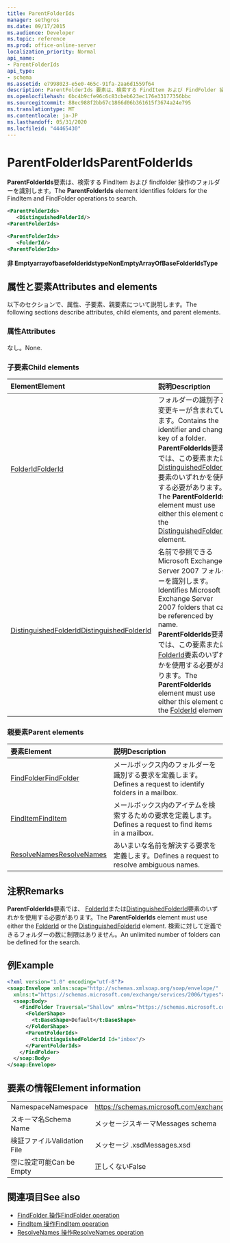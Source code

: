```yaml
---
title: ParentFolderIds
manager: sethgros
ms.date: 09/17/2015
ms.audience: Developer
ms.topic: reference
ms.prod: office-online-server
localization_priority: Normal
api_name:
- ParentFolderIds
api_type:
- schema
ms.assetid: e7998023-e5e0-465c-91fa-2aa6d1559f64
description: ParentFolderIds 要素は、検索する FindItem および FindFolder 操作のフォルダーを識別します。
ms.openlocfilehash: 6bc4b9cfe96c6c83cbeb623ec176e33177356bbc
ms.sourcegitcommit: 88ec988f2bb67c1866d06b361615f3674a24e795
ms.translationtype: MT
ms.contentlocale: ja-JP
ms.lasthandoff: 05/31/2020
ms.locfileid: "44465430"
---
```

# <a name="parentfolderids"></a><span data-ttu-id="91329-103">ParentFolderIds</span><span class="sxs-lookup"><span data-stu-id="91329-103">ParentFolderIds</span></span>

<span data-ttu-id="91329-104">**ParentFolderIds**要素は、検索する FindItem および findfolder 操作のフォルダーを識別します。</span><span class="sxs-lookup"><span data-stu-id="91329-104">The **ParentFolderIds** element identifies folders for the FindItem and FindFolder operations to search.</span></span> 
  
```xml
<ParentFolderIds>
   <DistinguishedFolderId/>
<ParentFolderIds>
```

```xml
<ParentFolderIds>
   <FolderId/> 
<ParentFolderIds>
```

<span data-ttu-id="91329-105">**非 Emptyarrayofbasefolderidstype**</span><span class="sxs-lookup"><span data-stu-id="91329-105">**NonEmptyArrayOfBaseFolderIdsType**</span></span>

## <a name="attributes-and-elements"></a><span data-ttu-id="91329-106">属性と要素</span><span class="sxs-lookup"><span data-stu-id="91329-106">Attributes and elements</span></span>

<span data-ttu-id="91329-107">以下のセクションで、属性、子要素、親要素について説明します。</span><span class="sxs-lookup"><span data-stu-id="91329-107">The following sections describe attributes, child elements, and parent elements.</span></span>
  
### <a name="attributes"></a><span data-ttu-id="91329-108">属性</span><span class="sxs-lookup"><span data-stu-id="91329-108">Attributes</span></span>

<span data-ttu-id="91329-109">なし。</span><span class="sxs-lookup"><span data-stu-id="91329-109">None.</span></span>
  
### <a name="child-elements"></a><span data-ttu-id="91329-110">子要素</span><span class="sxs-lookup"><span data-stu-id="91329-110">Child elements</span></span>

|<span data-ttu-id="91329-111">**Element**</span><span class="sxs-lookup"><span data-stu-id="91329-111">**Element**</span></span>|<span data-ttu-id="91329-112">**説明**</span><span class="sxs-lookup"><span data-stu-id="91329-112">**Description**</span></span>|
|:-----|:-----|
|[<span data-ttu-id="91329-113">FolderId</span><span class="sxs-lookup"><span data-stu-id="91329-113">FolderId</span></span>](folderid.md) <br/> |<span data-ttu-id="91329-114">フォルダーの識別子と変更キーが含まれています。</span><span class="sxs-lookup"><span data-stu-id="91329-114">Contains the identifier and change key of a folder.</span></span> <span data-ttu-id="91329-115">**ParentFolderIds**要素では、この要素または[DistinguishedFolderId](distinguishedfolderid.md)要素のいずれかを使用する必要があります。</span><span class="sxs-lookup"><span data-stu-id="91329-115">The **ParentFolderIds** element must use either this element or the [DistinguishedFolderId](distinguishedfolderid.md) element.</span></span>  <br/> |
|[<span data-ttu-id="91329-116">DistinguishedFolderId</span><span class="sxs-lookup"><span data-stu-id="91329-116">DistinguishedFolderId</span></span>](distinguishedfolderid.md) <br/> |<span data-ttu-id="91329-117">名前で参照できる Microsoft Exchange Server 2007 フォルダーを識別します。</span><span class="sxs-lookup"><span data-stu-id="91329-117">Identifies Microsoft Exchange Server 2007 folders that can be referenced by name.</span></span> <span data-ttu-id="91329-118">**ParentFolderIds**要素では、この要素または[FolderId](folderid.md)要素のいずれかを使用する必要があります。</span><span class="sxs-lookup"><span data-stu-id="91329-118">The **ParentFolderIds** element must use either this element or the [FolderId](folderid.md) element.</span></span>  <br/> |
   
### <a name="parent-elements"></a><span data-ttu-id="91329-119">親要素</span><span class="sxs-lookup"><span data-stu-id="91329-119">Parent elements</span></span>

|<span data-ttu-id="91329-120">**要素**</span><span class="sxs-lookup"><span data-stu-id="91329-120">**Element**</span></span>|<span data-ttu-id="91329-121">**説明**</span><span class="sxs-lookup"><span data-stu-id="91329-121">**Description**</span></span>|
|:-----|:-----|
|[<span data-ttu-id="91329-122">FindFolder</span><span class="sxs-lookup"><span data-stu-id="91329-122">FindFolder</span></span>](findfolder.md) <br/> |<span data-ttu-id="91329-123">メールボックス内のフォルダーを識別する要求を定義します。</span><span class="sxs-lookup"><span data-stu-id="91329-123">Defines a request to identify folders in a mailbox.</span></span>  <br/> |
|[<span data-ttu-id="91329-124">FindItem</span><span class="sxs-lookup"><span data-stu-id="91329-124">FindItem</span></span>](finditem.md) <br/> |<span data-ttu-id="91329-125">メールボックス内のアイテムを検索するための要求を定義します。</span><span class="sxs-lookup"><span data-stu-id="91329-125">Defines a request to find items in a mailbox.</span></span>  <br/> |
|[<span data-ttu-id="91329-126">ResolveNames</span><span class="sxs-lookup"><span data-stu-id="91329-126">ResolveNames</span></span>](resolvenames.md) <br/> |<span data-ttu-id="91329-127">あいまいな名前を解決する要求を定義します。</span><span class="sxs-lookup"><span data-stu-id="91329-127">Defines a request to resolve ambiguous names.</span></span>  <br/> |
   
## <a name="remarks"></a><span data-ttu-id="91329-128">注釈</span><span class="sxs-lookup"><span data-stu-id="91329-128">Remarks</span></span>

<span data-ttu-id="91329-129">**ParentFolderIds**要素では、 [FolderId](folderid.md)または[DistinguishedFolderId](distinguishedfolderid.md)要素のいずれかを使用する必要があります。</span><span class="sxs-lookup"><span data-stu-id="91329-129">The **ParentFolderIds** element must use either the [FolderId](folderid.md) or the [DistinguishedFolderId](distinguishedfolderid.md) element.</span></span> <span data-ttu-id="91329-130">検索に対して定義できるフォルダーの数に制限はありません。</span><span class="sxs-lookup"><span data-stu-id="91329-130">An unlimited number of folders can be defined for the search.</span></span> 
  
## <a name="example"></a><span data-ttu-id="91329-131">例</span><span class="sxs-lookup"><span data-stu-id="91329-131">Example</span></span>

```XML
<?xml version="1.0" encoding="utf-8"?>
<soap:Envelope xmlns:soap="http://schemas.xmlsoap.org/soap/envelope/"
  xmlns:t="https://schemas.microsoft.com/exchange/services/2006/types">
  <soap:Body>
    <FindFolder Traversal="Shallow" xmlns="https://schemas.microsoft.com/exchange/services/2006/messages">
      <FolderShape>
        <t:BaseShape>Default</t:BaseShape>
      </FolderShape>
      <ParentFolderIds>
        <t:DistinguishedFolderId Id="inbox"/>
      </ParentFolderIds>
    </FindFolder>
  </soap:Body>
</soap:Envelope>
```

## <a name="element-information"></a><span data-ttu-id="91329-132">要素の情報</span><span class="sxs-lookup"><span data-stu-id="91329-132">Element information</span></span>

|||
|:-----|:-----|
|<span data-ttu-id="91329-133">Namespace</span><span class="sxs-lookup"><span data-stu-id="91329-133">Namespace</span></span>  <br/> |https://schemas.microsoft.com/exchange/services/2006/messages  <br/> |
|<span data-ttu-id="91329-134">スキーマ名</span><span class="sxs-lookup"><span data-stu-id="91329-134">Schema Name</span></span>  <br/> |<span data-ttu-id="91329-135">メッセージスキーマ</span><span class="sxs-lookup"><span data-stu-id="91329-135">Messages schema</span></span>  <br/> |
|<span data-ttu-id="91329-136">検証ファイル</span><span class="sxs-lookup"><span data-stu-id="91329-136">Validation File</span></span>  <br/> |<span data-ttu-id="91329-137">メッセージ .xsd</span><span class="sxs-lookup"><span data-stu-id="91329-137">Messages.xsd</span></span>  <br/> |
|<span data-ttu-id="91329-138">空に設定可能</span><span class="sxs-lookup"><span data-stu-id="91329-138">Can be Empty</span></span>  <br/> |<span data-ttu-id="91329-139">正しくない</span><span class="sxs-lookup"><span data-stu-id="91329-139">False</span></span>  <br/> |
   
## <a name="see-also"></a><span data-ttu-id="91329-140">関連項目</span><span class="sxs-lookup"><span data-stu-id="91329-140">See also</span></span>

- [<span data-ttu-id="91329-141">FindFolder 操作</span><span class="sxs-lookup"><span data-stu-id="91329-141">FindFolder operation</span></span>](findfolder-operation.md)  
- [<span data-ttu-id="91329-142">FindItem 操作</span><span class="sxs-lookup"><span data-stu-id="91329-142">FindItem operation</span></span>](finditem-operation.md) 
- [<span data-ttu-id="91329-143">ResolveNames 操作</span><span class="sxs-lookup"><span data-stu-id="91329-143">ResolveNames operation</span></span>](resolvenames-operation.md)

